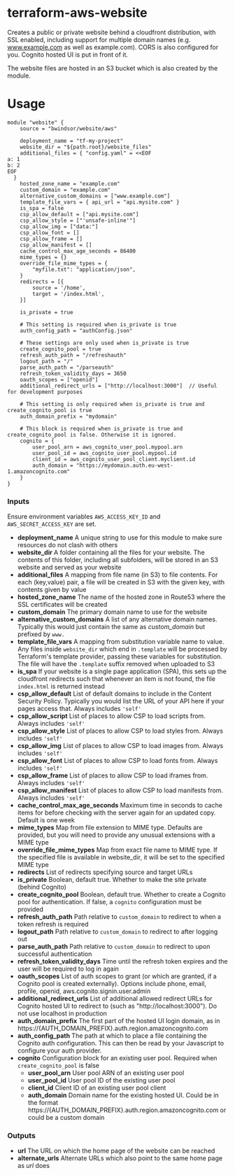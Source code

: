 # terraform-aws-website
Creates a public or private website behind a cloudfront distribution, with SSL enabled, including support for multiple domain names (e.g. www.example.com as well as example.com). CORS is also configured for you. Cognito hosted UI is put in front of it.

The website files are hosted in an S3 bucket which is also created by the module.

# Usage
```hcl-terraform
module "website" {
    source = "bwindsor/website/aws"
    
    deployment_name = "tf-my-project"
    website_dir = "${path.root}/website_files"
    additional_files = { "config.yaml" = <<EOF
a: 1
b: 2
EOF
  }
    hosted_zone_name = "example.com"
    custom_domain = "example.com"
    alternative_custom_domains = ["www.example.com"]
    template_file_vars = { api_url = "api.mysite.com" }
    is_spa = false
    csp_allow_default = ["api.mysite.com"]
    csp_allow_style = ["'unsafe-inline'"]
    csp_allow_img = ["data:"]
    csp_allow_font = []
    csp_allow_frame = []
    csp_allow_manifest = []
    cache_control_max_age_seconds = 86400
    mime_types = {}
    override_file_mime_types = {
        "myfile.txt": "application/json",
    }
    redirects = [{
        source = '/home',
        target = '/index.html',
    }]

    is_private = true
    
    # This setting is required when is_private is true
    auth_config_path = "authConfig.json"

    # These settings are only used when is_private is true
    create_cognito_pool = true
    refresh_auth_path = "/refreshauth"
    logout_path = "/"
    parse_auth_path = "/parseauth"
    refresh_token_validity_days = 3650
    oauth_scopes = ["openid"]
    additional_redirect_urls = ["http://localhost:3000"]  // Useful for development purposes
    
    # This setting is only required when is_private is true and create_cognito_pool is true
    auth_domain_prefix = "mydomain"
    
    # This block is required when is_private is true and create_cognito_pool is false. Otherwise it is ignored.
    cognito = {
        user_pool_arn = aws_cognito_user_pool.mypool.arn
        user_pool_id = aws_cognito_user_pool.mypool.id
        client_id = aws_cognito_user_pool_client.myclient.id
        auth_domain = "https://mydomain.auth.eu-west-1.amazoncognito.com"
    }
}
```

### Inputs
Ensure environment variables `AWS_ACCESS_KEY_ID` and `AWS_SECRET_ACCESS_KEY` are set.

* **deployment_name** A unique string to use for this module to make sure resources do not clash with others
* **website_dir** A folder containing all the files for your website. The contents of this folder, including all subfolders, will be stored in an S3 website and served as your website
* **additional_files** A mapping from file name (in S3) to file contents. For each (key,value) pair, a file will be created in S3 with the given key, with contents given by value
* **hosted_zone_name** The name of the hosted zone in Route53 where the SSL certificates will be created
* **custom_domain** The primary domain name to use for the website
* **alternative_custom_domains** A list of any alternative domain names. Typically this would just contain the same as *custom_domain* but prefixed by `www.`
* **template_file_vars** A mapping from substitution variable name to value. Any files inside `website_dir` which end in `.template` will be processed by Terraform's template provider, passing these variables for substitution. The file will have the `.template` suffix removed when uploaded to S3
* **is_spa** If your website is a single page application (SPA), this sets up the cloudfront redirects such that whenever an item is not found, the file `index.html` is returned instead
* **csp_allow_default** List of default domains to include in the Content Security Policy. Typically you would list the URL of your API here if your pages access that. Always includes `'self'`
* **csp_allow_script** List of places to allow CSP to load scripts from. Always includes `'self'`
* **csp_allow_style** List of places to allow CSP to load styles from. Always includes `'self'`
* **csp_allow_img** List of places to allow CSP to load images from. Always includes `'self'`
* **csp_allow_font** List of places to allow CSP to load fonts from. Always includes `'self'`
* **csp_allow_frame** List of places to allow CSP to load iframes from. Always includes `'self'`
* **csp_allow_manifest** List of places to allow CSP to load manifests from. Always includes `'self'`
* **cache_control_max_age_seconds** Maximum time in seconds to cache items for before checking with the server again for an updated copy. Default is one week
* **mime_types** Map from file extension to MIME type. Defaults are provided, but you will need to provide any unusual extensions with a MIME type
* **override_file_mime_types** Map from exact file name to MIME type. If the specified file is available in website_dir, it will be set to the specified MIME type
* **redirects** List of redirects specifying source and target URLs
* **is_private** Boolean, default true. Whether to make the site private (behind Cognito)
* **create_cognito_pool** Boolean, default true. Whether to create a Cognito pool for authentication. If false, a `cognito` configuration must be provided
* **refresh_auth_path** Path relative to `custom_domain` to redirect to when a token refresh is required
* **logout_path** Path relative to `custom_domain` to redirect to after logging out
* **parse_auth_path** Path relative to `custom_domain` to redirect to upon successful authentication
* **refresh_token_validity_days** Time until the refresh token expires and the user will be required to log in again
* **oauth_scopes** List of auth scopes to grant (or which are granted, if a Cognito pool is created externally). Options include phone, email, profile, openid, aws.cognito.signin.user.admin
* **additional_redirect_urls** List of additional allowed redirect URLs for Cognito hosted UI to redirect to (such as "http://localhost:3000"). Do not use localhost in production
* **auth_domain_prefix** The first part of the hosted UI login domain, as in https://{AUTH_DOMAIN_PREFIX}.auth.region.amazoncognito.com
* **auth_config_path** The path at which to place a file containing the Cognito auth configuration. This can then be read by your Javascript to configure your auth provider.
* **cognito** Configuration block for an existing user pool. Required when `create_cognito_pool` is false
    * **user_pool_arn** User pool ARN of an existing user pool
    * **user_pool_id** User pool ID of the existing user pool
    * **client_id** Client ID of an existing user pool client
    * **auth_domain** Domain name for the existing hosted UI. Could be in the format https://{AUTH_DOMAIN_PREFIX}.auth.region.amazoncognito.com or could be a custom domain

### Outputs
* **url** The URL on which the home page of the website can be reached
* **alternate_urls** Alternate URLs which also point to the same home page as *url* does
